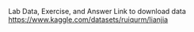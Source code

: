 Lab Data, Exercise, and Answer
Link to download data
https://www.kaggle.com/datasets/ruiqurm/lianjia
